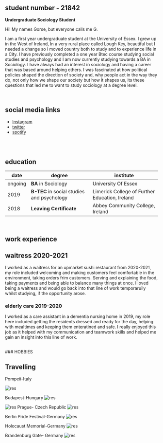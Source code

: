 
## student number - 21842
**Undergraduate Sociology Student**  

Hi! My names Gorse, but everyone calls me G. 

I am a first year undergraduate student at the University of Essex. I grew up in the West of Ireland, In  a very rural place called Lough Key, beautiful but I needed a change so i moved country both to study and to experience life in a City. I have previously completed a one year Btec course studying social studies and psychology and I am now currently studying towards a BA in Sociology. I have always had an interest in sociology and having a career that was based around helping others. I was fascinated at how political policies shaped the direction of society and, why people act in the way they do, not only how we shape our society but how it shapes us, its these questions that led me to want to study sociology at a degree level. 


<br>

## social media links
- [Instagram](https://www.instagram.com/gorsew605/)
- [twitter](https://twitter.com/natashax605)
- [spotify](https://www.spotify.com/uk/gorsewilkins/)

<br>


<br>

## education

| date | degree | institute |
--- | --- | ---
|ongoing|**BA** in Sociology |University Of Essex|
| 2019 | **B-TEC** in social studies and psychology | Limerick College of Further Education, Ireland |
| 2018 | **Leaving Certificate** | Abbey Community College, Ireland |


<br>

## work experience
## waitress 2020-2021
I worked as a waitress for an upmarket sushi restaurant from 2020-2021, my role included welcoming and making customers feel comfortable in the environment, taking orders frim customers. Serving and explaining the food, taking payments and being able to balance many things at once. I loved being a waitress and would go back into that line of work temporaruily whilst studying, if the opportunity arose.

### elderly care 2019-2020
I worked as a care assistant in a dementia nursing home in 2019, my role here included getting the residents dressed and ready for the day, helping with mealtimes and keeping them enteratined and safe. I really enjoyed this job as it helped with my communication and teamwork skills and helped me gain an insight into this line of work. 


<br>
### HOBBIES 

## Travelling

Pompeii-Italy 

![res](https://github.com/021842/CS220-AU-portfolio/blob/main/IMG_20190711_121742519%20(1).jpg?raw=true)

Budapest-Hungary 
![res](https://github.com/021842/CS220-AU-portfolio/blob/main/IMG_20190722_110559024_HDR.jpg?raw=true)

![res](https://github.com/021842/CS220-AU-portfolio/blob/main/IMG_20190722_110936633_HDR.jpg?raw=true)
Prague- Czech Republic 
![res](https://github.com/021842/CS220-AU-portfolio/blob/main/IMG_20190724_161140798_HDR.jpg?raw=true)

Berlin Pride Festival-Germany
![res](https://github.com/021842/CS220-AU-portfolio/blob/main/IMG_20190727_210106787_HDR.jpg?raw=true)

Holocaust Memorial-Germany
![res](https://github.com/021842/CS220-AU-portfolio/blob/main/IMG_20190728_195348635_HDR.jpg?raw=true)

Brandenburg Gate- Germany
![res](https://github.com/021842/CS220-AU-portfolio/blob/main/IMG_20190728_201517135_HDR.jpg?raw=true)
<br>


